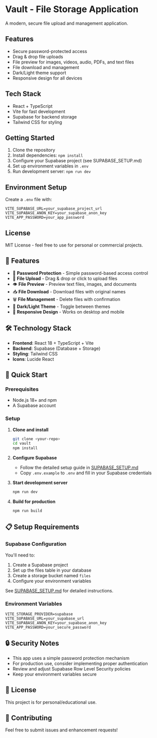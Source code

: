 # Vault - File Storage Application

A modern, secure file upload and management application.

## Features

- Secure password-protected access
- Drag & drop file uploads
- File preview for images, videos, audio, PDFs, and text files
- File download and management
- Dark/Light theme support
- Responsive design for all devices

## Tech Stack

- React + TypeScript
- Vite for fast development
- Supabase for backend storage
- Tailwind CSS for styling

## Getting Started

1. Clone the repository
2. Install dependencies: `npm install`
3. Configure your Supabase project (see SUPABASE_SETUP.md)
4. Set up environment variables in `.env`
5. Run development server: `npm run dev`

## Environment Setup

Create a `.env` file with:
```
VITE_SUPABASE_URL=your_supabase_project_url
VITE_SUPABASE_ANON_KEY=your_supabase_anon_key
VITE_APP_PASSWORD=your_app_password
```

## License

MIT License - feel free to use for personal or commercial projects.

## 🌟 Features

- 🔐 **Password Protection** - Simple password-based access control
- 📁 **File Upload** - Drag & drop or click to upload files
- 👁️ **File Preview** - Preview text files, images, and documents
- 📥 **File Download** - Download files with original names
- 🗑️ **File Management** - Delete files with confirmation
- 🌙 **Dark/Light Theme** - Toggle between themes
- 📱 **Responsive Design** - Works on desktop and mobile

## 🛠️ Technology Stack

- **Frontend**: React 18 + TypeScript + Vite
- **Backend**: Supabase (Database + Storage)
- **Styling**: Tailwind CSS
- **Icons**: Lucide React

## 🚀 Quick Start

### Prerequisites
- Node.js 18+ and npm
- A Supabase account

### Setup

1. **Clone and install**
   ```bash
   git clone <your-repo>
   cd vault
   npm install
   ```

2. **Configure Supabase**
   - Follow the detailed setup guide in [SUPABASE_SETUP.md](./SUPABASE_SETUP.md)
   - Copy `.env.example` to `.env` and fill in your Supabase credentials

3. **Start development server**
   ```bash
   npm run dev
   ```

4. **Build for production**
   ```bash
   npm run build
   ```

## 📋 Setup Requirements

### Supabase Configuration
You'll need to:
1. Create a Supabase project
2. Set up the files table in your database
3. Create a storage bucket named `files`
4. Configure your environment variables

See [SUPABASE_SETUP.md](./SUPABASE_SETUP.md) for detailed instructions.

### Environment Variables
```env
VITE_STORAGE_PROVIDER=supabase
VITE_SUPABASE_URL=your_supabase_url
VITE_SUPABASE_ANON_KEY=your_supabase_anon_key
VITE_APP_PASSWORD=your_secure_password
```

## 🔒 Security Notes

- This app uses a simple password protection mechanism
- For production use, consider implementing proper authentication
- Review and adjust Supabase Row Level Security policies
- Keep your environment variables secure

## 📝 License

This project is for personal/educational use.

## 🤝 Contributing

Feel free to submit issues and enhancement requests!